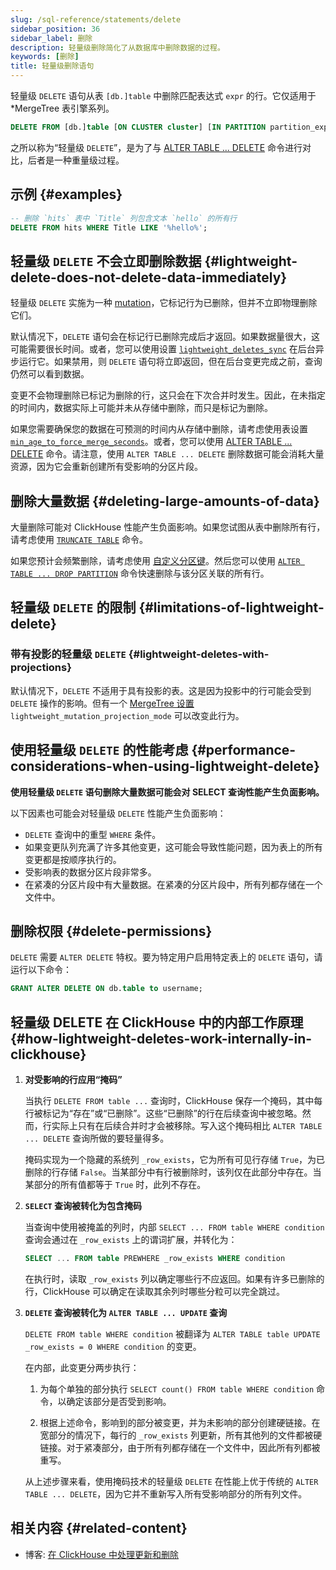 ```yaml
---
slug: /sql-reference/statements/delete
sidebar_position: 36
sidebar_label: 删除
description: 轻量级删除简化了从数据库中删除数据的过程。
keywords: [删除]
title: 轻量级删除语句
---
```


轻量级 `DELETE` 语句从表 `[db.]table` 中删除匹配表达式 `expr` 的行。它仅适用于 *MergeTree 表引擎系列。

``` sql
DELETE FROM [db.]table [ON CLUSTER cluster] [IN PARTITION partition_expr] WHERE expr;
```

之所以称为“轻量级 `DELETE`”，是为了与 [ALTER TABLE ... DELETE](/sql-reference/statements/alter/delete) 命令进行对比，后者是一种重量级过程。

## 示例 {#examples}

```sql
-- 删除 `hits` 表中 `Title` 列包含文本 `hello` 的所有行
DELETE FROM hits WHERE Title LIKE '%hello%';
```

## 轻量级 `DELETE` 不会立即删除数据 {#lightweight-delete-does-not-delete-data-immediately}

轻量级 `DELETE` 实施为一种 [mutation](/sql-reference/statements/alter#mutations)，它标记行为已删除，但并不立即物理删除它们。

默认情况下，`DELETE` 语句会在标记行已删除完成后才返回。如果数据量很大，这可能需要很长时间。或者，您可以使用设置 [`lightweight_deletes_sync`](/operations/settings/settings#lightweight_deletes_sync) 在后台异步运行它。如果禁用，则 `DELETE` 语句将立即返回，但在后台变更完成之前，查询仍然可以看到数据。

变更不会物理删除已标记为删除的行，这只会在下次合并时发生。因此，在未指定的时间内，数据实际上可能并未从存储中删除，而只是标记为删除。

如果您需要确保您的数据在可预测的时间内从存储中删除，请考虑使用表设置 [`min_age_to_force_merge_seconds`](/operations/settings/merge-tree-settings#min_age_to_force_merge_seconds)。或者，您可以使用 [ALTER TABLE ... DELETE](/sql-reference/statements/alter/delete) 命令。请注意，使用 `ALTER TABLE ... DELETE` 删除数据可能会消耗大量资源，因为它会重新创建所有受影响的分区片段。

## 删除大量数据 {#deleting-large-amounts-of-data}

大量删除可能对 ClickHouse 性能产生负面影响。如果您试图从表中删除所有行，请考虑使用 [`TRUNCATE TABLE`](/sql-reference/statements/truncate) 命令。

如果您预计会频繁删除，请考虑使用 [自定义分区键](/engines/table-engines/mergetree-family/custom-partitioning-key)。然后您可以使用 [`ALTER TABLE ... DROP PARTITION`](/sql-reference/statements/alter/partition#drop-partitionpart) 命令快速删除与该分区关联的所有行。

## 轻量级 `DELETE` 的限制 {#limitations-of-lightweight-delete}

### 带有投影的轻量级 `DELETE` {#lightweight-deletes-with-projections}

默认情况下，`DELETE` 不适用于具有投影的表。这是因为投影中的行可能会受到 `DELETE` 操作的影响。但有一个 [MergeTree 设置](/operations/settings/merge-tree-settings) `lightweight_mutation_projection_mode` 可以改变此行为。

## 使用轻量级 `DELETE` 的性能考虑 {#performance-considerations-when-using-lightweight-delete}

**使用轻量级 `DELETE` 语句删除大量数据可能会对 SELECT 查询性能产生负面影响。**

以下因素也可能会对轻量级 `DELETE` 性能产生负面影响：

- `DELETE` 查询中的重型 `WHERE` 条件。
- 如果变更队列充满了许多其他变更，这可能会导致性能问题，因为表上的所有变更都是按顺序执行的。
- 受影响表的数据分区片段非常多。
- 在紧凑的分区片段中有大量数据。在紧凑的分区片段中，所有列都存储在一个文件中。

## 删除权限 {#delete-permissions}

`DELETE` 需要 `ALTER DELETE` 特权。要为特定用户启用特定表上的 `DELETE` 语句，请运行以下命令：

```sql
GRANT ALTER DELETE ON db.table to username;
```

## 轻量级 DELETE 在 ClickHouse 中的内部工作原理 {#how-lightweight-deletes-work-internally-in-clickhouse}

1. **对受影响的行应用“掩码”**

   当执行 `DELETE FROM table ...` 查询时，ClickHouse 保存一个掩码，其中每行被标记为“存在”或“已删除”。这些“已删除”的行在后续查询中被忽略。然而，行实际上只有在后续合并时才会被移除。写入这个掩码相比 `ALTER TABLE ... DELETE` 查询所做的要轻量得多。

   掩码实现为一个隐藏的系统列 `_row_exists`，它为所有可见行存储 `True`，为已删除的行存储 `False`。当某部分中有行被删除时，该列仅在此部分中存在。当某部分的所有值都等于 `True` 时，此列不存在。

2. **`SELECT` 查询被转化为包含掩码**

   当查询中使用被掩盖的列时，内部 `SELECT ... FROM table WHERE condition` 查询会通过在 `_row_exists` 上的谓词扩展，并转化为：
   ```sql
   SELECT ... FROM table PREWHERE _row_exists WHERE condition
   ```
   在执行时，读取 `_row_exists` 列以确定哪些行不应返回。如果有许多已删除的行，ClickHouse 可以确定在读取其余列时哪些分粒可以完全跳过。

3. **`DELETE` 查询被转化为 `ALTER TABLE ... UPDATE` 查询**

   `DELETE FROM table WHERE condition` 被翻译为 `ALTER TABLE table UPDATE _row_exists = 0 WHERE condition` 的变更。

   在内部，此变更分两步执行：

   1. 为每个单独的部分执行 `SELECT count() FROM table WHERE condition` 命令，以确定该部分是否受到影响。

   2. 根据上述命令，影响到的部分被变更，并为未影响的部分创建硬链接。在宽部分的情况下，每行的 `_row_exists` 列更新，所有其他列的文件都被硬链接。对于紧凑部分，由于所有列都存储在一个文件中，因此所有列都被重写。

   从上述步骤来看，使用掩码技术的轻量级 `DELETE` 在性能上优于传统的 `ALTER TABLE ... DELETE`，因为它并不重新写入所有受影响部分的所有列文件。

## 相关内容 {#related-content}

- 博客: [在 ClickHouse 中处理更新和删除](https://clickhouse.com/blog/handling-updates-and-deletes-in-clickhouse)
